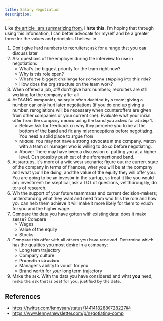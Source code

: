 ```yaml
---
title: Salary Negotiation
description: 
---
```


Like [the article I am summarizing from](https://www.lennysnewsletter.com/p/negotiating-comp), **I hate this**. I'm hoping that through using this information, I can better advocate for myself and be a greater force for the values and principles I believe in.

1. Don't give hard numbers to recruiters; ask for a range that you can discuss later
2. Ask questions of the employer during the interview to use in negotiations
   - What’s the biggest priority for the team right now?
   - Why is this role open?
   - What’s the biggest challenge for someone stepping into this role?
   - How does the org structure on the team work?
3. When offered a job, *still* don't give hard numbers; recruiters are still working for the company after all
4. At FAANG companies, salary is often decided by a team; giving a number can only hurt later negotiations (if you do end up giving a number, renogiations will be necessary when counteroffers are given from other companies or your current one). Evaluate what your initial offer from the company means using the band you asked for at step 1:
   - Below: Ask for feedback on why they perceive you to be at the bottom of the band and fix any misconceptions before negotiating. You need a solid place to argue from
   - Middle: You may not have a strong advocate in the company. Match with a team or manager who is willing to do so before negotiating.
   - Above: There may have been a discussion of putting you at a higher level. Can possibly push out of the aforementioned band.
5. At startups, it's more of a wild west scenario; figure out the current state of the company in terms of finances, wher you will be at the company and what you'll be doing, and the value of the equity they will offer you. You are going to be an investor in the startup, so treat it like you would any investment: be skeptical, ask a LOT of questions, vet thoroughly, do tons of research.
6. Win the support of your future teammates and current decision-makers; understanding what they want and need from who fills the role and how you can help them achieve it will make it more likely for them to vouch for you and the higher wage.
7. Compare the data you have gotten with existing data: does it make sense? Compare
   - Wages
   - Value of the equity
   - Stocks
8. Compare this offer with all others you have received. Determine which has the qualities you most desire in a company:
   - Long term trajectory
   - Company culture
   - Promotion structure
   - Manager's ability to vouch for you
   - Brand worth for *your* long term trajectory
9. Make the ask. WIth the data you have considered and what **you** need, make the ask that is best for you, justified by the data.

## References

- https://twitter.com/lennysan/status/1441418288072822784
- https://www.lennysnewsletter.com/p/negotiating-comp